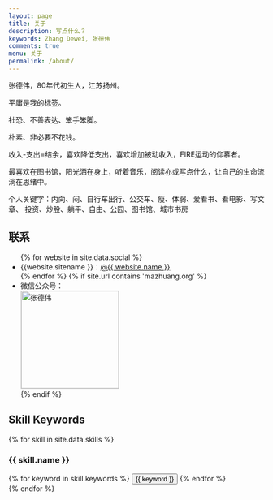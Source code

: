 ```yaml
---
layout: page
title: 关于
description: 写点什么？
keywords: Zhang Dewei, 张德伟
comments: true
menu: 关于
permalink: /about/
---
```


张德伟，80年代初生人，江苏扬州。

平庸是我的标签。

社恐、不善表达、笨手笨脚。

朴素、非必要不花钱。

收入-支出=结余，喜欢降低支出，喜欢增加被动收入，FIRE运动的仰慕者。

最喜欢在图书馆，阳光洒在身上，听着音乐，阅读亦或写点什么，让自己的生命流淌在思绪中。

个人关键字：内向、闷、自行车出行、公交车、瘦、体弱、爱看书、看电影、写文章、
投资、炒股、躺平、自由、公园、图书馆、城市书房

## 联系

<ul>
{% for website in site.data.social %}
<li>{{website.sitename }}：<a href="{{ website.url }}" target="_blank">@{{ website.name }}</a></li>
{% endfor %}
{% if site.url contains 'mazhuang.org' %}
<li>
微信公众号：<br />
<img style="height:192px;width:192px;border:1px solid lightgrey;" src="{{ site.url }}/assets/images/qrcode.jpeg" alt="张德伟" />
</li>
{% endif %}
</ul>


## Skill Keywords

{% for skill in site.data.skills %}
### {{ skill.name }}
<div class="btn-inline">
{% for keyword in skill.keywords %}
<button class="btn btn-outline" type="button">{{ keyword }}</button>
{% endfor %}
</div>
{% endfor %}
